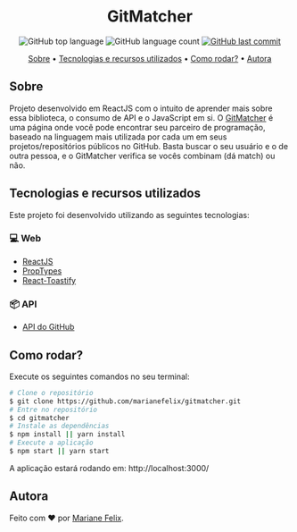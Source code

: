<h1 align="center">GitMatcher</h1>

<p align="center">
  <img alt="GitHub top language" src="https://img.shields.io/github/languages/top/marianefelix/gitmatcher.svg">

  <img alt="GitHub language count" src="https://img.shields.io/github/languages/count/marianefelix/gitmatcher.svg">

  <a href="https://github.com/marianefelix/gitmatcher/commits/master">
    <img alt="GitHub last commit" src="https://img.shields.io/github/last-commit/marianefelix/gitmatcher.svg">
  </a>
</p>

<p align="center">
  <a href="#sobre">Sobre</a> •
  <a href="#tecnologias-e-recursos-utilizados">Tecnologias e recursos utilizados</a> • 
  <a href="#como-rodar">Como rodar?</a> • 
  <a href="#autora">Autora</a>
</p>

## Sobre

Projeto desenvolvido em ReactJS com o intuito de aprender mais sobre essa biblioteca, o consumo de API e o JavaScript em si. O [GitMatcher](https://gitmatcher.vercel.app/) é uma página onde você pode encontrar seu parceiro de programação, baseado na linguagem mais utilizada por cada um em seus projetos/repositórios públicos no GitHub. Basta buscar o seu usuário e o de outra pessoa, e o GitMatcher verifica se vocês combinam (dá match) ou não.

## Tecnologias e recursos utilizados

Este projeto foi desenvolvido utilizando as seguintes tecnologias:

### 💻 Web

- [ReactJS](https://reactjs.org/)
- [PropTypes](https://www.npmjs.com/package/prop-types)
- [React-Toastify](https://github.com/fkhadra/react-toastify)

### 📦 API

- [API do GitHub](https://api.github.com/)

## Como rodar?

Execute os seguintes comandos no seu terminal:

```bash
# Clone o repositório
$ git clone https://github.com/marianefelix/gitmatcher.git
# Entre no repositório
$ cd gitmatcher
# Instale as dependências
$ npm install || yarn install
# Execute a aplicação
$ npm start || yarn start
```

A aplicação estará rodando em: http://localhost:3000/

## Autora

Feito com :heart: por [Mariane Felix](https://www.linkedin.com/in/mariane-felix-642350171/).
